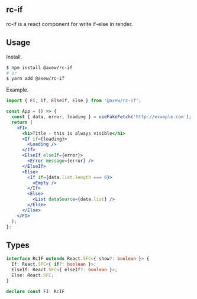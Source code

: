 ## rc-if

rc-if is a react component for write if-else in render.

## Usage

Install.

```bash
$ npm install @axew/rc-if
# or
$ yarn add @axew/rc-if

```

Example.

```jsx
import { FI, If, ElseIf, Else } from '@axew/rc-if';

const App = () => {
  const { data, error, loading } = useFakeFetch('http://example.com');
  return (
    <FI>
      <h1>Title - this is always visible</h1>
      <If if={loading}>
        <Loading />
      </If>
      <ElseIf elseIf={error}>
        <Error message={error} />
      </ElseIf>
      <Else>
        <If if={data.list.length === 0}>
          <Empty />
        </If>
        <Else>
          <List dataSource={data.list} />
        </Else>
      </Else>
    </FI>
  );
};
```

## Types

```ts
interface RcIF extends React.SFC<{ show?: boolean }> {
  If: React.SFC<{ if?: boolean }>;
  ElseIf: React.SFC<{ elseIf?: boolean }>;
  Else: React.SFC;
}

declare const FI: RcIF
```
